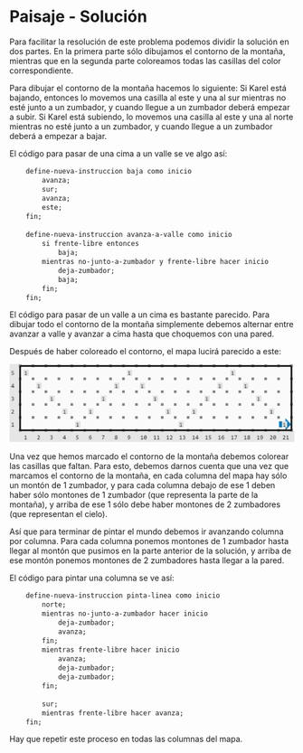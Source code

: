 # Paisaje - Solución

Para facilitar la resolución de este problema podemos dividir la solución en dos partes. En la primera parte sólo dibujamos el contorno de la montaña, mientras que en la segunda parte coloreamos todas las casillas del color correspondiente.

Para dibujar el contorno de la montaña hacemos lo siguiente: Si Karel está bajando, entonces lo movemos una casilla al este y una al sur mientras no esté junto a un zumbador, y cuando llegue a un zumbador deberá empezar a subir. Si Karel está subiendo, lo movemos una casilla al este y una al norte mientras no esté junto a un zumbador, y cuando llegue a un zumbador deberá a empezar a bajar.

El código para pasar de una cima a un valle se ve algo así:

```
    define-nueva-instruccion baja como inicio
        avanza;
        sur;
        avanza;
        este;
    fin;
    
    define-nueva-instruccion avanza-a-valle como inicio
    	si frente-libre entonces 
        	baja;
        mientras no-junto-a-zumbador y frente-libre hacer inicio
        	deja-zumbador;
            baja;
        fin;
    fin; 
```

El código para pasar de un valle a un cima es bastante parecido. Para dibujar todo el contorno de la montaña simplemente debemos alternar entre avanzar a valle y avanzar a cima hasta que choquemos con una pared.

Después de haber coloreado el contorno, el mapa lucirá parecido a este:

![contorno](contorno.png)

Una vez que hemos marcado el contorno de la montaña debemos colorear las casillas que faltan. Para esto, debemos darnos cuenta que una vez que marcamos el contorno de la montaña, en cada columna del mapa hay sólo un montón de 1 zumbador, y para cada columna debajo de ese 1 deben haber sólo montones de 1 zumbador (que representa la parte de la montaña), y arriba de ese 1 sólo debe haber montones de 2 zumbadores (que representan el cielo). 

Así que para terminar de pintar el mundo debemos ir avanzando columna por columna. Para cada columna ponemos montones de 1 zumbador hasta llegar al montón que pusimos en la parte anterior de la solución, y arriba de ese montón ponemos montones de 2 zumbadores hasta llegar a la pared.

El código para pintar una columna se ve así:

```
    define-nueva-instruccion pinta-linea como inicio
    	norte;
        mientras no-junto-a-zumbador hacer inicio
        	deja-zumbador;
            avanza;
        fin;
        mientras frente-libre hacer inicio
        	avanza;
            deja-zumbador;
            deja-zumbador;
        fin;
        
        sur;
        mientras frente-libre hacer avanza;
    fin;   
```

Hay que repetir este proceso en todas las columnas del mapa.